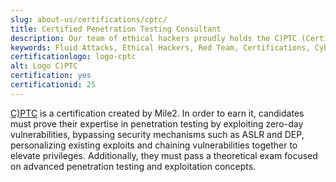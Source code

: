 ```yaml
---
slug: about-us/certifications/cptc/
title: Certified Penetration Testing Consultant
description: Our team of ethical hackers proudly holds the C)PTC (Certified Penetration Testing Consultant) certification, among many others.
keywords: Fluid Attacks, Ethical Hackers, Red Team, Certifications, Cybersecurity, Pentesters, Whitehat Hackers, CPTC
certificationlogo: logo-cptc
alt: Logo C)PTC
certification: yes
certificationid: 25
---
```


[C)PTC](https://www.mile2.com/cptc_outline/)
is a certification created by Mile2.
In order to earn it,
candidates must prove their expertise in penetration testing
by exploiting zero-day vulnerabilities,
bypassing security mechanisms such as ASLR and DEP,
personalizing existing exploits
and chaining vulnerabilities together
to elevate privileges.
Additionally,
they must pass a theoretical exam
focused on advanced penetration testing and exploitation concepts.
